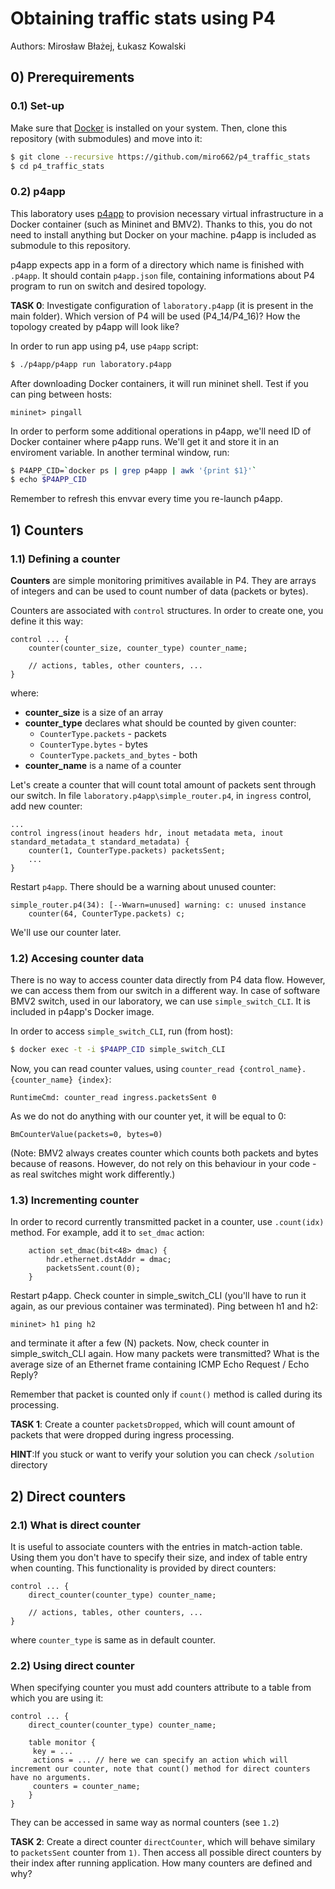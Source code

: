 # Obtaining traffic stats using P4
Authors: Mirosław Błażej, Łukasz Kowalski

## 0) Prerequirements
### 0.1) Set-up

Make sure that [Docker](https://docs.docker.com/engine/install/) is installed on your system. Then, clone this repository (with submodules) and move into it:
```bash
$ git clone --recursive https://github.com/miro662/p4_traffic_stats
$ cd p4_traffic_stats
```

### 0.2) p4app
This laboratory uses [p4app](https://github.com/p4lang/p4app) to provision necessary virtual infrastructure in a Docker container (such as Mininet and BMV2). Thanks to this, you do not need to install anything but Docker on your machine. p4app is included as submodule to this repository.

p4app expects app in a form of a directory which name is finished with `.p4app`. It should contain `p4app.json` file, containing informations about P4 program to run on switch and desired topology.

__TASK 0__: Investigate configuration of `laboratory.p4app` (it is present in the main folder). Which version of P4 will be used (P4_14/P4_16)? How the topology created by p4app will look like?

In order to run app using p4, use `p4app` script:

```bash
$ ./p4app/p4app run laboratory.p4app
```

After downloading Docker containers, it will run mininet shell. Test if you can ping between hosts:

```
mininet> pingall
```

In order to perform some additional operations in p4app, we'll need ID of Docker container where p4app runs. We'll get it and store it in an enviroment variable. In another terminal window, run:
```bash
$ P4APP_CID=`docker ps | grep p4app | awk '{print $1}'`
$ echo $P4APP_CID
```
Remember to refresh this envvar every time you re-launch p4app.

## 1) Counters
### 1.1) Defining a counter
__Counters__ are simple monitoring primitives available in P4. They are arrays of integers and can be used to count number of data (packets or bytes).

Counters are associated with `control` structures. In order to create one, you define it this way:
```p4
control ... {
    counter(counter_size, counter_type) counter_name;

    // actions, tables, other counters, ...
}
```
where:
* __counter_size__ is a size of an array
* __counter_type__ declares what should be counted by given counter:
    - `CounterType.packets` - packets
    - `CounterType.bytes` - bytes
    - `CounterType.packets_and_bytes` - both
* __counter_name__ is a name of a counter

Let's create a counter that will count total amount of packets sent through our switch. In file `laboratory.p4app\simple_router.p4`, in `ingress` control, add new counter:

```p4
...
control ingress(inout headers hdr, inout metadata meta, inout standard_metadata_t standard_metadata) {
    counter(1, CounterType.packets) packetsSent;
    ...
}
```

Restart `p4app`. There should be a warning about unused counter:
```
simple_router.p4(34): [--Wwarn=unused] warning: c: unused instance
    counter(64, CounterType.packets) c;
```
We'll use our counter later.

### 1.2) Accesing counter data
There is no way to access counter data directly from P4 data flow. However, we can access them from our switch in a different way. In case of software BMV2 switch, used in our laboratory, we can use `simple_switch_CLI`. It is included in p4app's Docker image.

In order to access `simple_switch_CLI`, run (from host):
```bash
$ docker exec -t -i $P4APP_CID simple_switch_CLI
```

Now, you can read counter values, using `counter_read {control_name}.{counter_name} {index}`:
```
RuntimeCmd: counter_read ingress.packetsSent 0
```

As we do not do anything with our counter yet, it will be equal to 0:
```
BmCounterValue(packets=0, bytes=0)
```

(Note: BMV2 always creates counter which counts both packets and bytes because of reasons. However, do not rely on this behaviour in your code - as real switches might work differently.)

### 1.3) Incrementing counter
In order to record currently transmitted packet in a counter, use `.count(idx)` method. For example, add it to `set_dmac` action:
```p4
    action set_dmac(bit<48> dmac) {
        hdr.ethernet.dstAddr = dmac;
        packetsSent.count(0);
    }
```
Restart p4app. Check counter in simple_switch_CLI (you'll have to run it again, as our previous container was terminated). Ping between h1 and h2:
```
mininet> h1 ping h2
```
and terminate it after a few (N) packets. Now, check counter in simple_switch_CLI again. How many packets were transmitted? What is the average size of an Ethernet frame containing ICMP Echo Request / Echo Reply?

Remember that packet is counted only if `count()` method is called during its processing. 

__TASK 1__: Create a counter `packetsDropped`, which will count amount of packets that were dropped during ingress processing. 

__HINT__:If you stuck or want to verify your solution you can check `/solution` directory

## 2) Direct counters
### 2.1) What is direct counter
It is useful to associate counters with the entries in match-action table. Using them you don't have to specify their size, and index of table entry when counting. 
This functionality is provided by direct counters: 
```p4
control ... {
    direct_counter(counter_type) counter_name;

    // actions, tables, other counters, ...
}
```
where  `counter_type` is same as in default counter. 

### 2.2) Using direct counter

When specifying counter you must add counters attribute to a table from which you are using it: 
```p4
control ... {
    direct_counter(counter_type) counter_name;

    table monitor {
     key = ...
     actions = ... // here we can specify an action which will increment our counter, note that count() method for direct counters have no arguments.
     counters = counter_name;
    }
}
```
They can be accessed in same way as normal counters (see `1.2`)

__TASK 2__: Create a direct counter `directCounter`, which will behave similary to `packetsSent` counter from `1)`. 
Then access all possible direct counters by their index after running application.
How many counters are defined and why?
